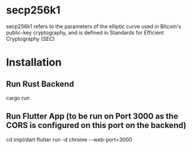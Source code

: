 # secp256k1
secp256k1 refers to the parameters of the elliptic curve used in Bitcoin's public-key cryptography, and is defined in Standards for Efficient Cryptography (SEC) 

# Installation

## Run Rust Backend
cargo run

## Run Flutter App (to be run on Port 3000 as the CORS is configured on this port on the backend)
cd impl/dart
flutter run -d chrome --web-port=3000


